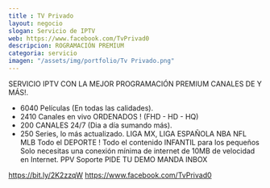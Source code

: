 ```yaml
---
title : TV Privado
layout: negocio
slogan: Servicio de IPTV
web: https://www.facebook.com/TvPrivad0
descripcion: ROGRAMACIÓN PREMIUM
categoria: servicio
imagen: "/assets/img/portfolio/Tv Privado.png"
---
```

SERVICIO IPTV CON LA MEJOR PROGRAMACIÓN PREMIUM CANALES DE Y MÁS!.
+ 6040 Películas (En todas las calidades).
+ 2410 Canales en vivo ORDENADOS ! (FHD - HD - HQ)
+ 200 CANALES 24/7 (Dia a día sumando más).
+ 250 Series, lo más actualizado.
LIGA MX, LIGA ESPAÑOLA
NBA
NFL
MLB
Todo el DEPORTE !
Todo el contenido INFANTIL para los pequeños
Solo necesitas una conexión mínima de internet de 10MB de velocidad en Internet.
PPV
Soporte
PIDE TU DEMO
MANDA INBOX

https://bit.ly/2K2zzqW
https://www.facebook.com/TvPrivad0